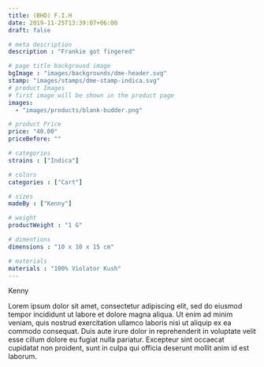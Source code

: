 ```yaml
---
title: (BHO) F.I.H
date: 2019-11-25T13:39:07+06:00
draft: false

# meta description
description : "Frankie got fingered"

# page title background image
bgImage : "images/backgrounds/dme-header.svg"
stamp: "images/stamps/dme-stamp-indica.svg"
# product Images
# first image will be shown in the product page
images:
  - "images/products/blank-budder.png"

# product Price
price: "40.00"
priceBefore: ""

# categories
strains : ["Indica"]

# colors 
categories : ["Cart"]

# sizes
madeBy : ["Kenny"]

# weight
productWeight : "1 G"

# dimentions
dimensions : "10 x 10 x 15 cm"

# materials
materials : "100% Violator Kush"
---
```

Kenny

Lorem ipsum dolor sit amet, consectetur adipiscing elit, sed do eiusmod tempor incididunt ut labore et dolore magna aliqua. Ut enim ad minim veniam, quis nostrud exercitation ullamco laboris nisi ut aliquip ex ea commodo consequat. Duis aute irure dolor in reprehenderit in voluptate velit esse cillum dolore eu fugiat nulla pariatur. Excepteur sint occaecat cupidatat non proident, sunt in culpa qui officia deserunt mollit anim id est laborum.